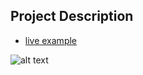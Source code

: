 ## Project Description

- [live example](https://learning-zone.github.io/website-templates/css3_photo_two/)

![alt text](https://github.com/learning-zone/Website-Templates/blob/master/assets/CSS3_photo_two.png "CSS3_photo_two")
